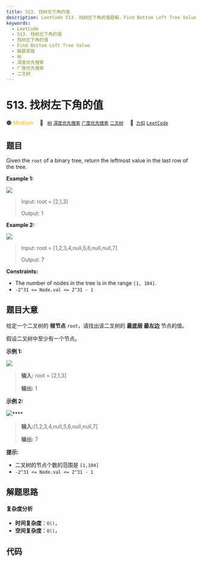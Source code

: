 ```yaml
---
title: 513. 找树左下角的值
description: LeetCode 513. 找树左下角的值题解，Find Bottom Left Tree Value，包含解题思路、复杂度分析以及完整的 JavaScript 代码实现。
keywords:
  - LeetCode
  - 513. 找树左下角的值
  - 找树左下角的值
  - Find Bottom Left Tree Value
  - 解题思路
  - 树
  - 深度优先搜索
  - 广度优先搜索
  - 二叉树
---
```


# 513. 找树左下角的值

🟠 <font color=#ffb800>Medium</font>&emsp; 🔖&ensp; [`树`](/tag/tree.md) [`深度优先搜索`](/tag/depth-first-search.md) [`广度优先搜索`](/tag/breadth-first-search.md) [`二叉树`](/tag/binary-tree.md)&emsp; 🔗&ensp;[`力扣`](https://leetcode.cn/problems/find-bottom-left-tree-value) [`LeetCode`](https://leetcode.com/problems/find-bottom-left-tree-value)

## 题目

Given the `root` of a binary tree, return the leftmost value in the last row
of the tree.

**Example 1:**

![](https://assets.leetcode.com/uploads/2020/12/14/tree1.jpg)

> Input: root = [2,1,3]
>
> Output: 1

**Example 2:**

![](https://assets.leetcode.com/uploads/2020/12/14/tree2.jpg)

> Input: root = [1,2,3,4,null,5,6,null,null,7]
>
> Output: 7

**Constraints:**

- The number of nodes in the tree is in the range `[1, 104]`.
- `-2^31 <= Node.val <= 2^31 - 1`

## 题目大意

给定一个二叉树的 **根节点** `root`，请找出该二叉树的 **最底层 最左边** 节点的值。

假设二叉树中至少有一个节点。

**示例 1:**

![](https://assets.leetcode.com/uploads/2020/12/14/tree1.jpg)

> **输入:** root = [2,1,3]
>
> **输出:** 1

**示例 2:**

![](https://assets.leetcode.com/uploads/2020/12/14/tree2.jpg)\*\*\*\*

> **输入:**[1,2,3,4,null,5,6,null,null,7]
>
> **输出:** 7

**提示:**

- 二叉树的节点个数的范围是 `[1,104]`
- `-2^31 <= Node.val <= 2^31 - 1`

## 解题思路

#### 复杂度分析

- **时间复杂度**：`O()`，
- **空间复杂度**：`O()`，

## 代码

```javascript

```
